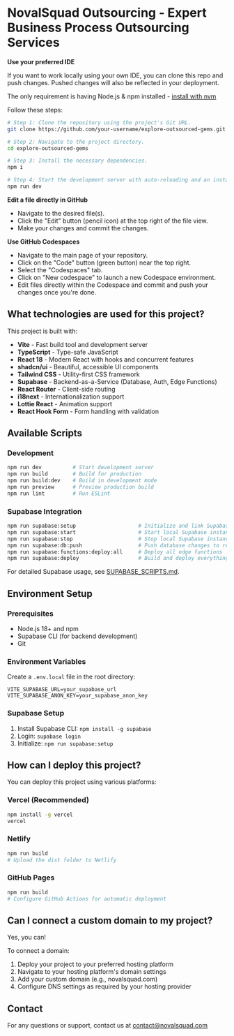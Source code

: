 # NovalSquad Outsourcing - Expert Business Process Outsourcing Services

**Use your preferred IDE**

If you want to work locally using your own IDE, you can clone this repo and push changes. Pushed changes will also be reflected in your deployment.

The only requirement is having Node.js & npm installed - [install with nvm](https://github.com/nvm-sh/nvm#installing-and-updating)

Follow these steps:

```sh
# Step 1: Clone the repository using the project's Git URL.
git clone https://github.com/your-username/explore-outsourced-gems.git

# Step 2: Navigate to the project directory.
cd explore-outsourced-gems

# Step 3: Install the necessary dependencies.
npm i

# Step 4: Start the development server with auto-reloading and an instant preview.
npm run dev
```

**Edit a file directly in GitHub**

- Navigate to the desired file(s).
- Click the "Edit" button (pencil icon) at the top right of the file view.
- Make your changes and commit the changes.

**Use GitHub Codespaces**

- Navigate to the main page of your repository.
- Click on the "Code" button (green button) near the top right.
- Select the "Codespaces" tab.
- Click on "New codespace" to launch a new Codespace environment.
- Edit files directly within the Codespace and commit and push your changes once you're done.

## What technologies are used for this project?

This project is built with:

- **Vite** - Fast build tool and development server
- **TypeScript** - Type-safe JavaScript
- **React 18** - Modern React with hooks and concurrent features
- **shadcn/ui** - Beautiful, accessible UI components
- **Tailwind CSS** - Utility-first CSS framework
- **Supabase** - Backend-as-a-Service (Database, Auth, Edge Functions)
- **React Router** - Client-side routing
- **i18next** - Internationalization support
- **Lottie React** - Animation support
- **React Hook Form** - Form handling with validation

## Available Scripts

### Development
```bash
npm run dev          # Start development server
npm run build        # Build for production
npm run build:dev    # Build in development mode
npm run preview      # Preview production build
npm run lint         # Run ESLint
```

### Supabase Integration
```bash
npm run supabase:setup                    # Initialize and link Supabase project
npm run supabase:start                    # Start local Supabase instance
npm run supabase:stop                     # Stop local Supabase instance
npm run supabase:db:push                  # Push database changes to remote
npm run supabase:functions:deploy:all     # Deploy all edge functions
npm run supabase:deploy                   # Build and deploy everything
```

For detailed Supabase usage, see [SUPABASE_SCRIPTS.md](./SUPABASE_SCRIPTS.md).

## Environment Setup

### Prerequisites
- Node.js 18+ and npm
- Supabase CLI (for backend development)
- Git

### Environment Variables
Create a `.env.local` file in the root directory:

```env
VITE_SUPABASE_URL=your_supabase_url
VITE_SUPABASE_ANON_KEY=your_supabase_anon_key
```

### Supabase Setup
1. Install Supabase CLI: `npm install -g supabase`
2. Login: `supabase login`
3. Initialize: `npm run supabase:setup`

## How can I deploy this project?

You can deploy this project using various platforms:

### Vercel (Recommended)
```sh
npm install -g vercel
vercel
```

### Netlify
```sh
npm run build
# Upload the dist folder to Netlify
```

### GitHub Pages
```sh
npm run build
# Configure GitHub Actions for automatic deployment
```

## Can I connect a custom domain to my project?

Yes, you can!

To connect a domain:
1. Deploy your project to your preferred hosting platform
2. Navigate to your hosting platform's domain settings
3. Add your custom domain (e.g., novalsquad.com)
4. Configure DNS settings as required by your hosting provider

## Contact

For any questions or support, contact us at contact@novalsquad.com
